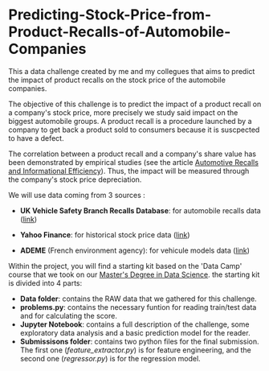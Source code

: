 # Predicting-Stock-Price-from-Product-Recalls-of-Automobile-Companies
This a data challenge created by me and my collegues that aims to predict the impact of product recalls on the stock price of the automobile companies.

The objective of this challenge is to predict the impact of a product recall on a company's stock price, more precisely we study said impact on the biggest automobile groups. A product recall is a procedure launched by a company to get back a product sold to consumers because it is suscpected to have a defect. 

The correlation between a product recall and a company's share value has been demonstrated by empirical studies (see the article <a href ='https://onlinelibrary.wiley.com/doi/abs/10.1111/j.1540-6288.1987.tb01265.x'>Automotive Recalls and Informational Efficiency</a>). Thus, the impact will be measured through the company's stock price depreciation.

We will use data coming from 3 sources : 

* <b>UK Vehicle Safety Branch Recalls Database</b>: for automobile recalls data (<a href ='https://data.gov.uk/dataset/18c00cf3-3bb2-4930-b30d-78113113aaa7/vehicle-safety-branch-recalls-database'>link</a>)

* <b>Yahoo Finance</b>: for historical stock price data (<a href='https://fr.finance.yahoo.com'>link</a>)

* <b>ADEME</b> (French environment agency): for vehicule models data (<a href='https://www.data.gouv.fr/fr/datasets/emissions-de-co2-et-de-polluants-des-vehicules-commercialises-en-france/#_'>link</a>)

Within the project, you will find a starting kit based on the 'Data Camp' course that we took on our <a href = 'https://datascience-x-master-paris-saclay.fr/'>Master's Degree in Data Science<a>. the starting kit is divided into 4 parts:

* <b>Data folder</b>: contains the RAW data that we gathered for this challenge.
* <b>problems.py</b>: contains the necessary funtion for reading train/test data and for calculating the score.
* <b>Jupyter Notebook</b>: contains a full description of the challenge, some exploratory data analysis and a basic prediction model for the reader.
* <b>Submissisons folder</b>: contains two python files for the final submission. The first one (<i>feature_extractor.py</i>) is for feature engineering, and the second one (<i>regressor.py</i>) is for the regression model.
